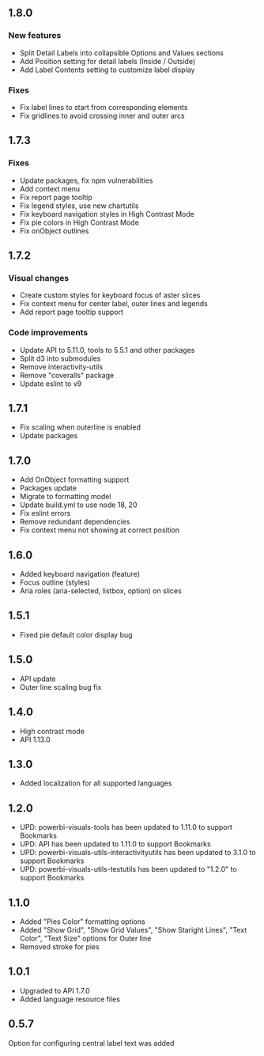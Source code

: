 ## 1.8.0
### New features
* Split Detail Labels into collapsible Options and Values sections
* Add Position setting for detail labels (Inside / Outside)
* Add Label Contents setting to customize label display

### Fixes
* Fix label lines to start from corresponding elements
* Fix gridlines to avoid crossing inner and outer arcs

## 1.7.3
### Fixes
* Update packages, fix npm vulnerabilities
* Add context menu
* Fix report page tooltip
* Fix legend styles, use new chartutils
* Fix keyboard navigation styles in High Contrast Mode
* Fix pie colors in High Contrast Mode
* Fix onObject outlines

## 1.7.2
### Visual changes
* Create custom styles for keyboard focus of aster slices
* Fix context menu for center label, outer lines and legends
* Add report page tooltip support

### Code improvements
* Update API to 5.11.0, tools to 5.5.1 and other packages
* Split d3 into submodules
* Remove interactivity-utils
* Remove "coveralls" package
* Update eslint to v9

## 1.7.1
* Fix scaling when outerline is enabled
* Update packages

## 1.7.0
* Add OnObject formatting support
* Packages update
* Migrate to formatting model
* Update build.yml to use node 18, 20
* Fix eslint errors
* Remove redundant dependencies
* Fix context menu not showing at correct position

## 1.6.0
* Added keyboard navigation (feature)
* Focus outline (styles)
* Aria roles (aria-selected, listbox, option) on slices

## 1.5.1
* Fixed pie default color display bug

## 1.5.0
* API update
* Outer line scaling bug fix

## 1.4.0
* High contrast mode
* API 1.13.0

## 1.3.0
* Added localization for all supported languages

## 1.2.0
* UPD: powerbi-visuals-tools has been updated to 1.11.0 to support Bookmarks
* UPD: API has been updated to 1.11.0 to support Bookmarks
* UPD: powerbi-visuals-utils-interactivityutils has been updated to 3.1.0 to support Bookmarks
* UPD: powerbi-visuals-utils-testutils has been updated to "1.2.0" to support Bookmarks

## 1.1.0
* Added "Pies Color" formatting options
* Added "Show Grid", "Show Grid Values", "Show Staright Lines", "Text Color", "Text Size" options for Outer line
* Removed stroke for pies 

## 1.0.1
* Upgraded to API 1.7.0
* Added language resource files

## 0.5.7

Option for configuring central label text was added
